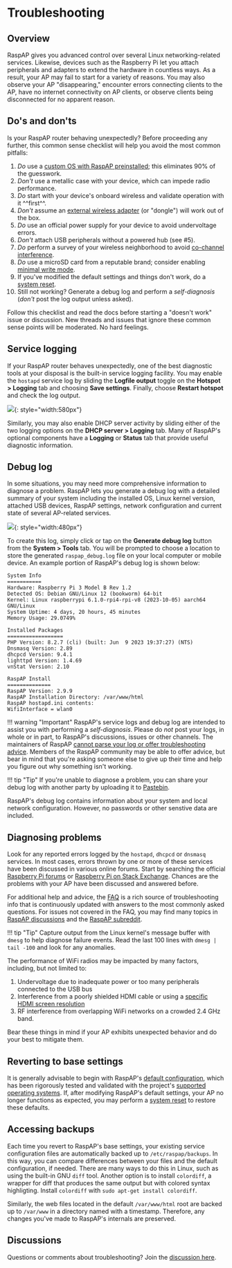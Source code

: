 # Troubleshooting

## Overview
RaspAP gives you advanced control over several Linux networking-related services. Likewise, devices such as the Raspberry Pi let you attach peripherals and adapters to extend the hardware in countless ways. As a result, your AP may fail to start for a variety of reasons. You may also observe your AP "disappearing," encounter errors connecting clients to the AP, have no internet connectivity on AP clients, or observe clients being disconnected for no apparent reason.

## Do's and don'ts
Is your RaspAP router behaving unexpectedly? Before proceeding any further, this common sense checklist will help you avoid the most common pitfalls:

1. _Do_ use a [custom OS with RaspAP preinstalled](quick_start.md#pre-built-image); this eliminates 90% of the guesswork.
2. _Don't_ use a metallic case with your device, which can impede radio performance.
3. _Do_ start with your device's onboard wireless and validate operation with it ^^first^^.
4. _Don't_ assume an [external wireless adapter](faq.md#adapters) (or "dongle") will work out of the box.
5. _Do_ use an official power supply for your device to avoid undervoltage errors.
6. _Don't_ attach USB peripherals without a powered hub (see #5).
7. _Do_ perform a survey of your wireless neighborhood to avoid [co-channel interference](faq.md#ping).
8. _Do_ use a microSD card from a reputable brand; consider enabling [minimal write mode](minwrite.md).
9. If you've modified the default settings and things don't work, do a [system reset](defaults.md#restoring-settings).
10. Still not working? Generate a debug log and perform a _self-diagnosis_ (_don't_ post the log output unless asked).

Follow this checklist and read the docs before starting a "doesn't work" issue or discussion. New threads and issues that ignore these common sense points will be moderated. No hard feelings.

## Service logging
If your RaspAP router behaves unexpectedly, one of the best diagnostic tools at your disposal is the built-in service logging facility. You may enable the `hostapd` service log by sliding the **Logfile output** toggle on the **Hotspot > Logging** tab and choosing **Save settings**. Finally, choose
**Restart hotspot** and check the log output.

![](https://user-images.githubusercontent.com/229399/116439036-5c56b080-a84f-11eb-87ee-318932347daf.png){: style="width:580px"}

Similarly, you may also enable DHCP server activity by sliding either of the two logging options on the **DHCP server > Logging** tab. Many of RaspAP's optional components have a **Logging** or **Status** tab that provide useful diagnostic information.

## Debug log
In some situations, you may need more comprehensive information to diagnose a problem. RaspAP lets you generate a debug log with a detailed summary of your system including the installed OS, Linux kernel version, attached USB devices, RaspAP settings, network configuration and current state of several AP-related services.

![](https://github.com/RaspAP/raspap-webgui/assets/229399/66bf5cb5-3d77-44aa-92b8-5ebca6f003ad){: style="width:480px"}

To create this log, simply click or tap on the **Generate debug log** button from the **System > Tools** tab. You will be prompted to choose a location to store the generated `raspap_debug.log` file on your local computer or mobile device. An example portion of RaspAP's debug log is shown below:

```
System Info
===========
Hardware: Raspberry Pi 3 Model B Rev 1.2
Detected OS: Debian GNU/Linux 12 (bookworm) 64-bit
Kernel: Linux raspberrypi 6.1.0-rpi4-rpi-v8 (2023-10-05) aarch64 GNU/Linux
System Uptime: 4 days, 20 hours, 45 minutes
Memory Usage: 29.0749%

Installed Packages
==================
PHP Version: 8.2.7 (cli) (built: Jun  9 2023 19:37:27) (NTS)
Dnsmasq Version: 2.89
dhcpcd Version: 9.4.1
lighttpd Version: 1.4.69
vnStat Version: 2.10

RaspAP Install
==============
RaspAP Version: 2.9.9
RaspAP Installation Directory: /var/www/html
RaspAP hostapd.ini contents:
WifiInterface = wlan0
```

!!! warning "Important"
    RaspAP's service logs and debug log are intended to assist you with performing a _self-diagnosis_. Please do _not_ post your logs, in whole or in part, to RaspAP's discussions, issues or other channels. The maintainers of RaspAP [cannot parse your log or offer troubleshooting advice](issues.md#issue-policy). Members of the RaspAP community may be able to offer advice, but bear in mind that you're asking someone else to give up their time and help you figure out why something isn't working.

!!! tip "Tip"
    If you're unable to diagnose a problem, you can share your debug log with another party by uploading it to <a href="https://pastebin.com/" target="_blank">Pastebin</a>.

RaspAP's debug log contains information about your system and local network configuration. However, no passwords or other senstive data are included.

## Diagnosing problems
Look for any reported errors logged by the `hostapd`, `dhcpcd` or `dnsmasq` services. In most cases, errors thrown by one or more of these services have been discussed in various online forums.
Start by searching the official [Raspberry Pi forums](https://www.raspberrypi.org/forums/) or [Raspberry Pi on Stack Exchange](https://raspberrypi.stackexchange.com/). Chances are the problems with your AP have been discussed and answered before.

For additional help and advice, the [FAQ](faq.md) is a rich source of troubleshooting info that is continuously updated with answers to the most commonly asked questions. For issues not covered in
the FAQ, you may find many topics in [RaspAP discussions](https://github.com/RaspAP/raspap-webgui/discussions) and the [RaspAP subreddit](https://reddit.com/r/RaspAP).

!!! tip "Tip"
    Capture output from the Linux kernel's message buffer with `dmesg` to help diagnose failure events. Read the last 100 lines with `dmesg | tail -100` and look for any anomalies.

The performance of WiFi radios may be impacted by many factors, including, but not limited to:

1.  Undervoltage due to inadequate power or too many peripherals connected to the USB bus
2.  Interference from a poorly shielded HDMI cable or using a [specific HDMI screen resolution](https://www.enricozini.org/blog/2019/himblick/raspberry-pi-4-loses-wifi-at-2560x1440-screen-resolution/)
3.  RF interference from overlapping WiFi networks on a crowded 2.4 GHz band.

Bear these things in mind if your AP exhibits unexpected behavior and do your best to mitigate them.
 
## Reverting to base settings
It is generally advisable to begin with RaspAP's [default configuration](defaults.md), which has been rigorously tested and validated with the project's [supported operating systems](index.md#compatible-operating-systems). If, after modifying RaspAP's default settings, your AP no longer functions as expected, you may perform a [system reset](defaults.md#restoring-settings) to restore these defaults.

## Accessing backups
Each time you revert to RaspAP's base settings, your existing service configuration files are automatically backed up to `/etc/raspap/backups`. In this way, you can compare differences between your files and the default configuration, if needed.
There are many ways to do this in Linux, such as using the built-in GNU `diff` tool. Another option is to install `colordiff`, a wrapper for diff that produces the same output but with colored syntax highligting.
Install `colordiff` with `sudo apt-get install colordiff`.

Similarly, the web files located in the default `/var/www/html` root are backed up to `/var/www` in a directory named with a timestamp. Therefore, any changes you've made to RaspAP's internals are preserved. 

## Discussions
Questions or comments about troubleshooting? Join the [discussion here](https://github.com/RaspAP/raspap-webgui/discussions/).

